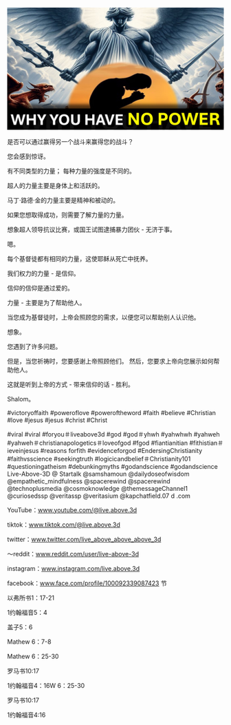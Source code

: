![Video cover image](../cover.jpg "cover photo")

是否可以通过赢得另一个战斗来赢得您的战斗？

您会感到惊讶。

有不同类型的力量； 每种力量的强度是不同的。

超人的力量主要是身体上和活跃的。

马丁·路德·金的力量主要是精神和被动的。

如果您想取得成功，则需要了解力量的力量。

想象超人领导抗议比赛，或国王试图逮捕暴力团伙 - 无济于事。

嗯。

每个基督徒都有相同的力量，这使耶稣从死亡中抚养。

我们权力的力量 - 是信仰。

信仰的信仰是通过爱的。

力量 - 主要是为了帮助他人。

当您成为基督徒时，上帝会照顾您的需求，以便您可以帮助别人认识他。

想象。

您遇到了许多问题。

但是，当您祈祷时，您要感谢上帝照顾他们。 然后，您要求上帝向您展示如何帮助他人。

这就是听到上帝的方式 - 带来信仰的话 - 胜利。

Shalom。


#victoryoffaith #poweroflove #poweroftheword #faith #believe #Christian #love #jesus #jesus #christ #Christ

#viral #viral #foryou＃liveabove3d #god #god＃yhwh #yahwhwh #yahweh #yahweh＃christianapologetics＃loveofgod #fgod #fiantianitian #fithistian＃ ieveinjesus #reasons forfith #evidenceforgod #EndersingChristianity #faithvsscience #seekingtruth #logicicandbelief＃Christianity101 #questioningatheism #debunkingmyths #godandscience #godandscience Live-Above-3D @ Startalk @samshamoun @dailydoseofwisdom @empathetic_mindfulness @spacerewind @spacerewind @technoplusmedia @cosmoknowledge @themessageChannel1 @curiosedssp @veritassp @veritasium @kapchatfield.07 d .com

YouTube：www.youtube.com/@live.above.3d


tiktok：www.tiktok.com/@live.above.3d

twitter：www.twitter.com/live_above_above_above_3d

 〜reddit：www.reddit.com/user/live-above-3d

instagram：www.instagram.com/live.above.3d

facebook：www.face.com/profile/100092339087423 节

以弗所书1：17-21

1约翰福音5：4

盖子5：6


Mathew 6：7-8

Mathew 6：25-30

罗马书10:17

1约翰福音4：16W 6：25-30

罗马书10:17

1约翰福音4:16



